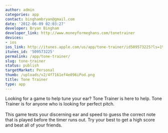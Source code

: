 ```yaml
---
author: admin
categories: app
contact: binghambryan@gmail.com
date: '2012-06-09 02:03:27'
developer: Bryan Bingham
developer_link: http://www.moneyformeghans.com/tonetrainer
devices: 
- ios
ios_link: http://itunes.apple.com/us/app/tone-trainer/id509573225?ls=1%26mt=8
itunes_id: '509573225'
permalink: /app/tone-trainer/
slug: tone-trainer
status: publish
targetMarket: Personal
thumb: /uploads/v2/4f7161ef4e096iPod.png
title: Tone Trainer
type: app
---
```


Looking for a game to help tune your ear? Tone Trainer is here to help. Tone Trainer is for anyone who is looking for perfect pitch. <br />
<br />
This game tests your discerning ear and speed to guess the correct note that is played before the timer runs out. Try your best to get a high score and beat all of your friends.
